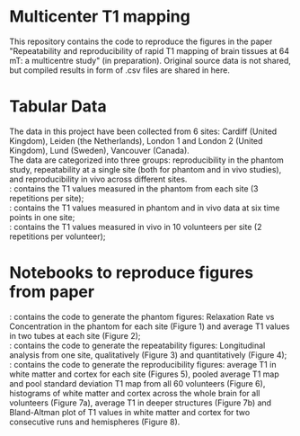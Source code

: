 # Multicenter T1 mapping

This repository contains the code to reproduce the figures in the paper "Repeatability and reproducibility of rapid T1 mapping of brain tissues at 64 mT: a multicentre study" (in preparation). Original source data is not shared, but compiled results in form of .csv files are shared in here.  


# Tabular Data 
The data in this project have been collected from 6 sites: Cardiff (United Kingdom), Leiden (the Netherlands), London 1 and London 2 (United Kingdom), Lund (Sweden), Vancouver (Canada).  
The data are categorized into three groups: reproducibility in the phantom study, repeatability at a single site (both for phantom and in vivo studies), and reproducibility in vivo across different sites.  
: contains the T1 values measured in the phantom from each site (3 repetitions per site);  
: contains the T1 values measured in phantom and in vivo data at six time points in one site;  
: contains the T1 values measured in vivo in 10 volunteers per site (2 repetitions per volunteer);  

# Notebooks to reproduce figures from paper

: contains the code to generate the phantom figures: Relaxation Rate vs Concentration in the phantom for each site (Figure 1) and average T1 values in two tubes at each site (Figure 2);  
: contains the code to generate the repeatability figures: Longitudinal analysis from one site, qualitatively (Figure 3) and quantitatively (Figure 4);  
: contains the code to generate the reproducibility figures: average T1 in white matter and cortex for each site (Figures 5), pooled average T1 map and pool standard deviation T1 map from all 60 volunteers (Figure 6), histograms of white matter and cortex across the whole brain for all volunteers (Figure 7a),  average T1 in deeper structures (Figure 7b) and Bland-Altman plot of T1 values in white matter and cortex for two consecutive runs and hemispheres (Figure 8).
